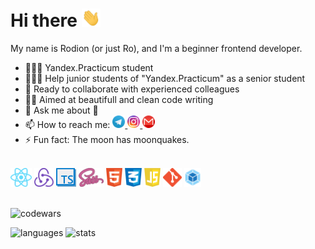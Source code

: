 # Hi there <img src="./src/wave.gif" width="30px">

My name is Rodion (or just Ro), and I'm a beginner frontend developer.

- 👨🏻‍🎓 Yandex.Practicum student
- 👨🏻‍🍼 Help junior students of "Yandex.Practicum" as a senior student
- 🤝 Ready to collaborate with experienced colleagues
- ✍🏻 Aimed at beautifull and clean code writing
- 💬 Ask me about 
- 📫 How to reach me: <a  href="http://t.me/ro_runner" target="_blank"> <img src="./src/social/tg.png" alt="Telegram" height = 20></a><a  href="https://www.instagram.com/ro.runner/" target="_blank"> <img src="./src/social/ig.png" alt="Instagram" height = 20></a><a  href="mailto:ro.chernikov@gmail.com" target="_blank"> <img src="./src/social/gm.png" alt="Gmail" height = 20></a>
- ⚡ Fun fact: The moon has moonquakes.
<br>
<div>
<a  href="https://reactjs.org" target="_blank"><img src="./src/react_icon.png" alt="React" height = 30></a>
<a  href="https://redux.js.org" target="_blank"><img src="./src/redux_icon.png" alt="Redux" height = 30></a>
<a  href="https://www.typescriptlang.org" target="_blank"><img src="./src/ts_icon.png" alt="typescript" height = 30></a>
<a  href="https://sass-lang.com" target="_blank"><img src="./src/SASS_icon.png" alt="SASS" height = 30></a>
<a  href="https://html.com" target="_blank"><img src="./src/html5_icon.png" alt="HTML5" height = 30></a>
<a  href="https://www.w3.org/Style/CSS/Overview.en.html" target="_blank"><img src="./src/css3_icon.png" alt="CSS3" height = 30></a>
<a  href="https://www.javascript.com" target="_blank"><img src="./src/js_icon.png" alt="JavaScript" height = 30></a>
<a  href="https://git-scm.com" target="_blank"><img src="./src/git_icon.png" alt="git" height = 30></a>
<a  href="https://webpack.js.org" target="_blank"><img src="./src/webpack_icon.png" alt="webpack" height = 30></a>
</div>
<br>

![codewars](https://www.codewars.com/users/RoChernikov/badges/small)

![languages](https://github-readme-stats.vercel.app/api/top-langs/?username=rochernikov&bg_color=-45,0e1420,1e2430&count_private=true&border_radius=15&border_color=2e3440&layout=compact&card_width=250&hide_border=true&theme=nord&cache_seconds=1800)
![stats](https://github-readme-stats.vercel.app/api?username=rochernikov&custom_title=GitHub%20Stats&count_private=true&show_icons=true&bg_color=-45,0e1420,262c38&icon_color=81A1C1&border_radius=15&border_color=2e3440&hide=stars&line_height=24&hide_border=true&theme=nord&cache_seconds=1800)


<!-- <a  href="https://chromedino.com" target="_blank"><img src="./src/dino.gif" width="100%" alt="T-Rex Chrome Dino Game"></a> -->

<!--
**RoChernikov/RoChernikov** is a ✨ _special_ ✨ repository because its `README.md` (this file) appears on your GitHub profile.

Here are some ideas to get you started:

- 🔭 I’m currently working on ...
- 🌱 I’m currently learning ...
- 👯 I’m looking to collaborate on ...
- 🤔 I’m looking for help with ...
- 💬 Ask me about ...
- 📫 How to reach me: ...
- 😄 Pronouns: ...
- ⚡ Fun fact: ...
-->
